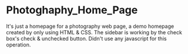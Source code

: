 # Photoghaphy_Home_Page
It's just a homepage for a photography web page, a demo homepage created by only using HTML & CSS. The sidebar is working by the check box's check & unchecked button. Didn't use any javascript for this operation.
